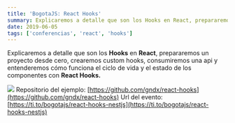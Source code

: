 ```yaml
---
title: 'BogotaJS: React Hooks'
summary: Explicaremos a detalle que son los Hooks en React, prepararemos un proyecto desde cero, crearemos custom hooks, consumiremos una api y entenderemos cómo funciona el ciclo de vida y el estado de los componentes con React Hooks.
date: 2019-06-05
tags: ['conferencias', 'react', 'hooks']
---
```


Explicaremos a detalle que son los **Hooks** en **React**, prepararemos un proyecto desde cero, crearemos custom hooks, consumiremos una api y entenderemos cómo funciona el ciclo de vida y el estado de los componentes con **React Hooks.**

![](https://s3.amazonaws.com/barajasmx/2019/06/oscar-barajas-react-hook.png)
Repositorio del ejemplo: [https://github.com/gndx/react-hooks](https://github.com/gndx/react-hooks)
Url del evento: [https://ti.to/bogotajs/react-hooks-nestjs](https://ti.to/bogotajs/react-hooks-nestjs)
